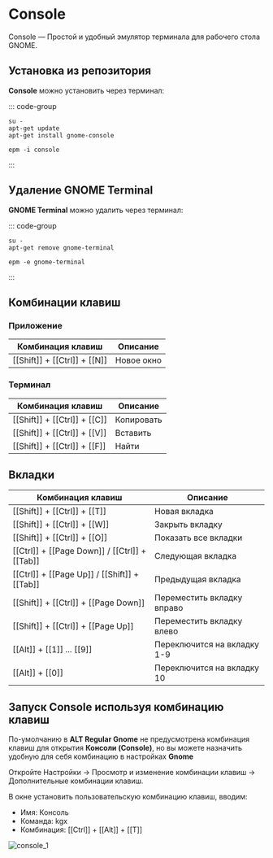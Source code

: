 # Console 

Console — Простой и удобный эмулятор терминала для рабочего стола GNOME.

## Установка из репозитория 

**Console** можно установить через терминал:

::: code-group

```shell[apt-get]
su -
apt-get update
apt-get install gnome-console
```
```shell[epm]
epm -i console
```
:::

## Удаление GNOME Terminal

**GNOME Terminal** можно удалить через терминал:

::: code-group

```shell[apt-get]
su -
apt-get remove gnome-terminal
```
```shell[epm]
epm -e gnome-terminal
```
:::

## Комбинации клавиш

### Приложение

| Комбинация клавиш |      Описание      | 
| ----------------- | ------------------ |
| [[Shift]] + [[Ctrl]] + [[N]] | Новое окно |

### Терминал

| Комбинация клавиш |      Описание      | 
| ----------------- | ------------------ |
| [[Shift]] + [[Ctrl]] + [[C]] | Копировать |
| [[Shift]] + [[Ctrl]] + [[V]] | Вставить |
| [[Shift]] + [[Ctrl]] + [[F]] | Найти |

## Вкладки

| Комбинация клавиш |      Описание      | 
| ----------------- | ------------------ |
| [[Shift]] + [[Ctrl]] + [[T]] | Новая вкладка |
| [[Shift]] + [[Ctrl]] + [[W]] | Закрыть вкладку |
| [[Shift]] + [[Ctrl]] + [[O]] | Показать все вкладки |
| [[Ctrl]] + [[Page Down]] / [[Ctrl]] + [[Tab]] | Следующая вкладка |
| [[Ctrl]] + [[Page Up]] / [[Shift]] + [[Tab]] | Предыдущая вкладка |
| [[Shift]] + [[Ctrl]] + [[Page Down]] | Переместить вкладку вправо |
| [[Shift]] + [[Ctrl]] + [[Page Up]] | Переместить вкладку влево |
| [[Alt]] + [[1]] ... [[9]] | Переключится на вкладку 1-9 |
| [[Alt]] + [[0]] | Переключится на вкладку 10 |

## Запуск Console используя комбинацию клавиш

По-умолчанию в **ALT Regular Gnome** не предусмотрена комбинация клавиш для открытия **Консоли (Console)**, но вы можете назначить удобную для себя комбинацию в настройках **Gnome**

Откройте Настройки -> Просмотр и изменение комбинации клавиш -> Дополнительные комбинации клавиш.

В окне установить пользовательскую комбинацию клавиш, вводим:
* Имя: Консоль
* Команда: kgx
* Комбинация: [[Ctrl]] + [[Alt]] + [[T]]

![console_1](/console/console_1.gif)
